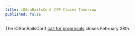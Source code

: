 ```yaml
---
title: iOSonRailsConf CFP Closes Tomorrow
published: false
---
```


The iOSonRailsConf [call for proprosals][cfp] closes February 28th.

[cfp]: LINK
